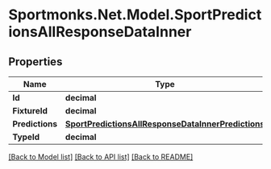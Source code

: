 # Sportmonks.Net.Model.SportPredictionsAllResponseDataInner

## Properties

Name | Type | Description | Notes
------------ | ------------- | ------------- | -------------
**Id** | **decimal** |  | [optional] 
**FixtureId** | **decimal** |  | [optional] 
**Predictions** | [**SportPredictionsAllResponseDataInnerPredictions**](SportPredictionsAllResponseDataInnerPredictions.md) |  | [optional] 
**TypeId** | **decimal** |  | [optional] 

[[Back to Model list]](../README.md#documentation-for-models) [[Back to API list]](../README.md#documentation-for-api-endpoints) [[Back to README]](../README.md)

